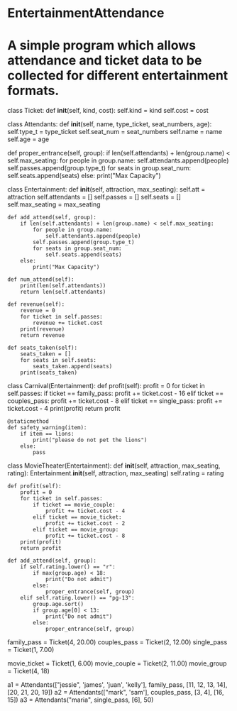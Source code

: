 # EntertainmentAttendance
# A simple program which allows attendance and ticket data to be collected for different entertainment formats.

class Ticket:
    def __init__(self, kind, cost):
        self.kind = kind
        self.cost = cost


class Attendants:
    def __init__(self, name, type_ticket, seat_numbers, age):
        self.type_t = type_ticket
        self.seat_num = seat_numbers
        self.name = name
        self.age = age


def proper_entrance(self, group):
    if len(self.attendants) + len(group.name) < self.max_seating:
        for people in group.name:
            self.attendants.append(people)
        self.passes.append(group.type_t)
        for seats in group.seat_num:
            self.seats.append(seats)
    else:
        print("Max Capacity")


class Entertainment:
    def __init__(self, attraction, max_seating):
        self.att = attraction
        self.attendants = []
        self.passes = []
        self.seats = []
        self.max_seating = max_seating

    def add_attend(self, group):
        if len(self.attendants) + len(group.name) < self.max_seating:
            for people in group.name:
                self.attendants.append(people)
            self.passes.append(group.type_t)
            for seats in group.seat_num:
                self.seats.append(seats)
        else:
            print("Max Capacity")

    def num_attend(self):
        print(len(self.attendants))
        return len(self.attendants)

    def revenue(self):
        revenue = 0
        for ticket in self.passes:
            revenue += ticket.cost
        print(revenue)
        return revenue

    def seats_taken(self):
        seats_taken = []
        for seats in self.seats:
            seats_taken.append(seats)
        print(seats_taken)


class Carnival(Entertainment):
    def profit(self):
        profit = 0
        for ticket in self.passes:
            if ticket == family_pass:
                profit += ticket.cost - 16
            elif ticket == couples_pass:
                profit += ticket.cost - 8
            elif ticket == single_pass:
                profit += ticket.cost - 4
        print(profit)
        return profit

    @staticmethod
    def safety_warning(item):
        if item == lions:
            print("please do not pet the lions")
        else:
            pass


class MovieTheater(Entertainment):
    def __init__(self, attraction, max_seating, rating):
        Entertainment.__init__(self, attraction, max_seating)
        self.rating = rating

    def profit(self):
        profit = 0
        for ticket in self.passes:
            if ticket == movie_couple:
                profit += ticket.cost - 4
            elif ticket == movie_ticket:
                profit += ticket.cost - 2
            elif ticket == movie_group:
                profit += ticket.cost - 8
        print(profit)
        return profit

    def add_attend(self, group):
        if self.rating.lower() == "r":
            if max(group.age) < 18:
                print("Do not admit")
            else:
                proper_entrance(self, group)
        elif self.rating.lower() == "pg-13":
            group.age.sort()
            if group.age[0] < 13:
                print("Do not admit")
            else:
                proper_entrance(self, group)


family_pass = Ticket(4, 20.00)
couples_pass = Ticket(2, 12.00)
single_pass = Ticket(1, 7.00)

movie_ticket = Ticket(1, 6.00)
movie_couple = Ticket(2, 11.00)
movie_group = Ticket(4, 18)

a1 = Attendants(["jessie", 'james', 'juan', 'kelly'], family_pass, [11, 12, 13, 14], [20, 21, 20, 19])
a2 = Attendants(["mark", 'sam'], couples_pass, [3, 4], [16, 15])
a3 = Attendants("maria", single_pass, [6], 50)
